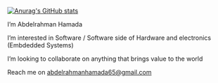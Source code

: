 [![Anurag's GitHub stats](https://github-readme-stats.vercel.app/api?username=abdlrhman08)](https://github.com/anuraghazra/github-readme-stats)

I’m Abdelrahman Hamada

I’m interested in Software / Software side of Hardware and electronics (Embdedded Systems)

I’m looking to collaborate on anything that brings value to the world

Reach me on abdelrahmanhamada65@gmail.com

<!---
abdlrhman08/abdlrhman08 is a ✨ special ✨ repository because its `README.md` (this file) appears on your GitHub profile.
You can click the Preview link to take a look at your changes.
--->
